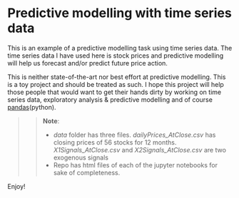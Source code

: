 Predictive modelling with time series data
==========================================

This is an example of a predictive modelling task using time series data. The time series data I have used here is stock prices and predictive modelling will help us forecast and/or predict future price action.

This is neither state-of-the-art nor best effort at predictive modelling. This is a toy project and should be treated as such. I hope this project will help those people that would want to get their hands dirty by working on time series data, exploratory analysis & predictive modelling and of course [pandas](https://pandas.pydata.org/)(python).


>> **Note**:
>> * _data_ folder has three files. _dailyPrices\_AtClose.csv_ has closing prices of 56 stocks for 12 months. _X1Signals\_AtClose.csv_ and _X2Signals\_AtClose.csv_ are two exogenous signals 
>> * Repo has html files of each of the jupyter notebooks for sake of completeness. 




Enjoy!
